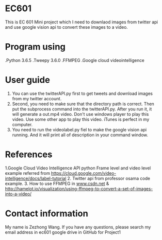 # EC601
This is EC 601 Mini project which I need to downlaod images from twitter api and use google vision api to convert these images to a video.
# Program using
.Python 3.6.5
.Tweepy 3.6.0
.FFMPEG
.Google cloud videointelligence
# User guide
1. You can use the twitterAPI.py first to get tweets and download images from my twitter account.
2. Second, you need to make sure that the directory path is correct. Then put the subprocess command into the twitterAPI.py. After you run    it, it will generate a out.mp4 video. Don't use windows player to play this video. Use some other app to play this video. iTunes is        perfect in my computer.
3. You need to run the videolabel.py fiel to make the google vision api running. And it will print all of description in your command          window.
# References
1.Google Cloud Video Intelligence API python Frame level and video level example referred from https://cloud.google.com/video-intelligence/docs/label-tutorial
2. Twitter api from professor osama code example.
3. How to use FFMPEG in www.csdn.net & http://hamelot.io/visualization/using-ffmpeg-to-convert-a-set-of-images-into-a-video/

# Contact information
My name is Zezhong Wang. If you have any questions, please search my email address in ec601 google drive in GitHub for Project1
